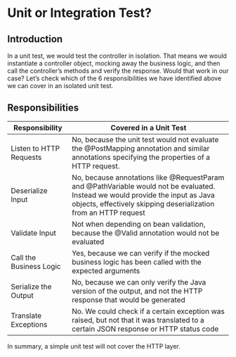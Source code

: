 # Unit or Integration Test?

## Introduction
In a unit test, we would test the controller in isolation. That means we would instantiate a controller object, mocking away the business logic, and then call the controller’s methods and verify the response.
Would that work in our case? Let’s check which of the 6 responsibilities we have identified above we can cover in an isolated unit test.

## Responsibilities

| Responsibility | Covered in a Unit Test |
| -------------- | ---------------------- |
| Listen to HTTP Requests | No, because the unit test would not evaluate the @PostMapping annotation and similar annotations specifying the properties of a HTTP request. |
| Deserialize Input | No, because annotations like @RequestParam and @PathVariable would not be evaluated. Instead we would provide the input as Java objects, effectively skipping deserialization from an HTTP request |
| Validate Input | Not when depending on bean validation, because the @Valid annotation would not be evaluated |
| Call the Business Logic | Yes, because we can verify if the mocked business logic has been called with the expected arguments |
| Serialize the Output | No, because we can only verify the Java version of the output, and not the HTTP response that would be generated |
| Translate Exceptions | No. We could check if a certain exception was raised, but not that it was translated to a certain JSON response or HTTP status code |

In summary, a simple unit test will not cover the HTTP layer.
